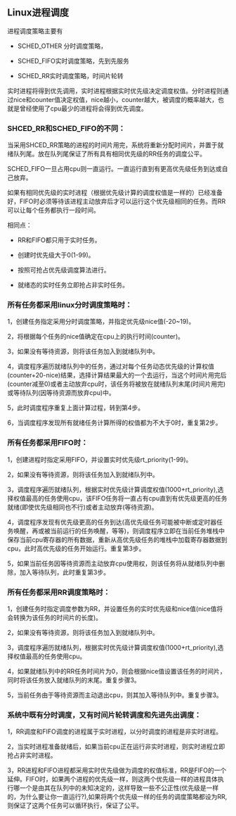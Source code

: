## Linux进程调度

进程调度策略主要有
* SCHED_OTHER 分时调度策略，

* SCHED_FIFO实时调度策略，先到先服务

* SCHED_RR实时调度策略，时间片轮转

实时进程将得到优先调用，实时进程根据实时优先级决定调度权值。分时进程则通过nice和counter值决定权值，nice越小，counter越大，被调度的概率越大，也就是曾经使用了cpu最少的进程将会得到优先调度。

### SHCED_RR和SCHED_FIFO的不同：

当采用SHCED_RR策略的进程的时间片用完，系统将重新分配时间片，并置于就绪队列尾。放在队列尾保证了所有具有相同优先级的RR任务的调度公平。     

SCHED_FIFO一旦占用cpu则一直运行。一直运行直到有更高优先级任务到达或自己放弃。

如果有相同优先级的实时进程（根据优先级计算的调度权值是一样的）已经准备好，FIFO时必须等待该进程主动放弃后才可以运行这个优先级相同的任务。而RR可以让每个任务都执行一段时间。

相同点：

* RR和FIFO都只用于实时任务。

* 创建时优先级大于0(1-99)。

* 按照可抢占优先级调度算法进行。

* 就绪态的实时任务立即抢占非实时任务。

### 所有任务都采用linux分时调度策略时：

1，创建任务指定采用分时调度策略，并指定优先级nice值(-20~19)。

2，将根据每个任务的nice值确定在cpu上的执行时间(counter)。

3，如果没有等待资源，则将该任务加入到就绪队列中。

4，调度程序遍历就绪队列中的任务，通过对每个任务动态优先级的计算权值(counter+20-nice)结果，选择计算结果最大的一个去运行，当这个时间片用完后(counter减至0)或者主动放弃cpu时，该任务将被放在就绪队列末尾(时间片用完)或等待队列(因等待资源而放弃cpu)中。

5，此时调度程序重复上面计算过程，转到第4步。

6，当调度程序发现所有就绪任务计算所得的权值都为不大于0时，重复第2步。

### 所有任务都采用FIFO时：

1，创建进程时指定采用FIFO，并设置实时优先级rt_priority(1-99)。

2，如果没有等待资源，则将该任务加入到就绪队列中。

3，调度程序遍历就绪队列，根据实时优先级计算调度权值(1000+rt_priority),选择权值最高的任务使用cpu，该FIFO任务将一直占有cpu直到有优先级更高的任务就绪(即使优先级相同也不行)或者主动放弃(等待资源)。

4，调度程序发现有优先级更高的任务到达(高优先级任务可能被中断或定时器任务唤醒，再或被当前运行的任务唤醒，等等)，则调度程序立即在当前任务堆栈中保存当前cpu寄存器的所有数据，重新从高优先级任务的堆栈中加载寄存器数据到cpu，此时高优先级的任务开始运行。重复第3步。

5，如果当前任务因等待资源而主动放弃cpu使用权，则该任务将从就绪队列中删除，加入等待队列，此时重复第3步。

### 所有任务都采用RR调度策略时：

1，创建任务时指定调度参数为RR，并设置任务的实时优先级和nice值(nice值将会转换为该任务的时间片的长度)。

2，如果没有等待资源，则将该任务加入到就绪队列中。

3，调度程序遍历就绪队列，根据实时优先级计算调度权值(1000+rt_priority),选择权值最高的任务使用cpu。

4，如果就绪队列中的RR任务时间片为0，则会根据nice值设置该任务的时间片，同时将该任务放入就绪队列的末尾。重复步骤3。

5，当前任务由于等待资源而主动退出cpu，则其加入等待队列中。重复步骤3。

### 系统中既有分时调度，又有时间片轮转调度和先进先出调度：

1，RR调度和FIFO调度的进程属于实时进程，以分时调度的进程是非实时进程。

2，当实时进程准备就绪后，如果当前cpu正在运行非实时进程，则实时进程立即抢占非实时进程。

3，RR进程和FIFO进程都采用实时优先级做为调度的权值标准，RR是FIFO的一个延伸。FIFO时，如果两个进程的优先级一样，则这两个优先级一样的进程具体执行哪一个是由其在队列中的未知决定的，这样导致一些不公正性(优先级是一样的，为什么要让你一直运行?),如果将两个优先级一样的任务的调度策略都设为RR,则保证了这两个任务可以循环执行，保证了公平。
